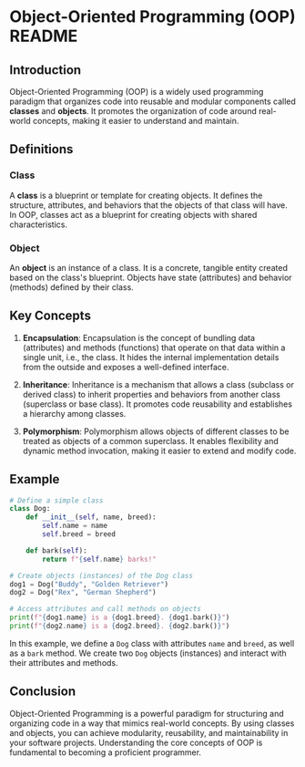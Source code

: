 # Object-Oriented Programming (OOP) README

## Introduction

Object-Oriented Programming (OOP) is a widely used programming paradigm that organizes code into reusable and modular components called **classes** and **objects**. It promotes the organization of code around real-world concepts, making it easier to understand and maintain.

## Definitions

### Class

A **class** is a blueprint or template for creating objects. It defines the structure, attributes, and behaviors that the objects of that class will have. In OOP, classes act as a blueprint for creating objects with shared characteristics.

### Object

An **object** is an instance of a class. It is a concrete, tangible entity created based on the class's blueprint. Objects have state (attributes) and behavior (methods) defined by their class.

## Key Concepts

1. **Encapsulation**: Encapsulation is the concept of bundling data (attributes) and methods (functions) that operate on that data within a single unit, i.e., the class. It hides the internal implementation details from the outside and exposes a well-defined interface.

2. **Inheritance**: Inheritance is a mechanism that allows a class (subclass or derived class) to inherit properties and behaviors from another class (superclass or base class). It promotes code reusability and establishes a hierarchy among classes.

3. **Polymorphism**: Polymorphism allows objects of different classes to be treated as objects of a common superclass. It enables flexibility and dynamic method invocation, making it easier to extend and modify code.

## Example

```python
# Define a simple class
class Dog:
    def __init__(self, name, breed):
        self.name = name
        self.breed = breed

    def bark(self):
        return f"{self.name} barks!"

# Create objects (instances) of the Dog class
dog1 = Dog("Buddy", "Golden Retriever")
dog2 = Dog("Rex", "German Shepherd")

# Access attributes and call methods on objects
print(f"{dog1.name} is a {dog1.breed}. {dog1.bark()}")
print(f"{dog2.name} is a {dog2.breed}. {dog2.bark()}")
```

In this example, we define a `Dog` class with attributes `name` and `breed`, as well as a `bark` method. We create two `Dog` objects (instances) and interact with their attributes and methods.

## Conclusion

Object-Oriented Programming is a powerful paradigm for structuring and organizing code in a way that mimics real-world concepts. By using classes and objects, you can achieve modularity, reusability, and maintainability in your software projects. Understanding the core concepts of OOP is fundamental to becoming a proficient programmer.